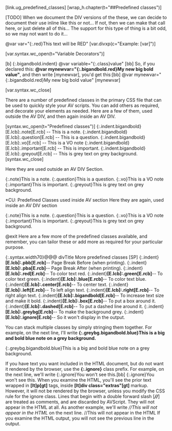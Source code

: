 [link.ug_predefined_classes]
[wrap_h.chapter(t="##Predefined classes")]

[TODO] When we document the DIV versions of the these, we can decide to document their use inline like this or not... If not, then we can make that call here, or just delete all of this... The support for this type of thing is a bit odd, so we may not want to do it...

@var var="{:.red}This text will be RED"
[var.divxp(c="Example: [var]")]

[var.syntax.wc_open(t="Variable Decorators")]

[b]
{:.bigandbold.indent}&nbsp;@var variable="{:.class}value"
[bb]
So, if you declared this: **@var mynewvar="{:.bigandbold.red}My new big bold value"**, and then write &#91;mynewvar], you'd get this:[bb]
@var mynewvar="{:.bigandbold.red}My new big bold value"
[mynewvar]</p>
[var.syntax.wc_close]

There are a number of predefined classes in the primary CSS file that can be used to quickly style your AV scripts. You can add others as required, and decorate your elements as needed. Here are a few of them, used outside the AV DIV, and then again inside an AV DIV.

[syntax.wc_open(t="Predefined classes")]
    {:.indent.bigandbold}[E.lcb]:.note[E.rcb] -- This is a note.
    {:.indent.bigandbold}[E.lcb]:.question[E.rcb] -- This is a question.
    {:.indent.bigandbold}[E.lcb]:.vo[E.rcb] -- This is a VO note
    {:.indent.bigandbold}[E.lcb]:.important[E.rcb] -- This is important.
    {:.indent.bigandbold}[E.lcb]:.greyout[E.rcb] -- This is grey text on grey background.
[syntax.wc_close]

Here they are used outside an AV DIV Section.

{:.note}This is a note.
{:.question}This is a question.
{:.vo}This is a VO note
{:.important}This is important.
{:.greyout}This is grey text on grey background.

*CU: Predefined Classes used inside AV section
Here they are again, used inside an AV DIV section

{:.note}This is a note.
{:.question}This is a question.
{:.vo}This is a VO note
{:.important}This is important.
{:.greyout}This is grey text on grey background.

@exit
Here are a few more of the predefined classes available, and remember, you can tailor these or add more as required for your particular purpose.

{:.syntax.width70}@@@ divTitle More predefined classes
    [SP]
    {:.indent}**[E.lcb]:.pbb[E.rcb]**-- Page Break Before (when printing).
    {:.indent}**[E.lcb]:.pba[E.rcb]**-- Page Break After (when printing).
    {:.indent}**[E.lcb]:.red[E.rcb]**-- To color text red.
    {:.indent}**[E.lcb]:.green[E.rcb]**-- To color text green.
    {:.indent}**[E.lcb]:.blue[E.rcb]**-- To color text blue.
    {:.indent}**[E.lcb]:.center[E.rcb]**-- To center text.
    {:.indent}**[E.lcb]:.left[E.rcb]**-- To left align text.
    {:.indent}**[E.lcb]:.right[E.rcb]**-- To right align text.
    {:.indent}**[E.lcb]:.bigandbold[E.rcb]**-- To increase text size and make it bold.
    {:.indent}**[E.lcb]:.box[E.rcb]**-- To put a box around it.
    {:.indent}**[E.lcb]:.dashed[E.rcb]**-- To put a dashed line around it.
    {:.indent}**[E.lcb]:.greybg[E.rcb]**-- To make the background grey.
    {:.indent}**[E.lcb]:.ignore[E.rcb]**-- So it won't display in the output.

You can stack multiple classes by simply stringing them together. For example, on the next line, I'll write **{:.greybg.bigandbold.blue}This is a big and bold blue note on a grey background.**

{:.greybg.bigandbold.blue}This is a big and bold blue note on a grey background.

If you have text you want included in the HTML document, but do not want it rendered by the browser, use the **{:.ignore}** class prefix. For example, on the next line, we'll write {:.ignore}You won't see this.[bb]
{:.ignore}You won't see this.
When you examine the HTML, you'll see the prior text wrapped in **[lt]p[gt]** tags, inside **[lt]div class="extras"[gt]** markup. However, it will not be rendered by the browser, unless you modify the CSS rule for the ignore class.
Lines that begin with a double forward slash [***//***] are treated as comments, and are discarded by AVScript. They will not appear in the HTML at all. As another example, we'll write *//This will not appear in the HTML* on the next line.
//This will not appear in the HTML
If you examine the HTML output, you will not see the previous line in the output.

